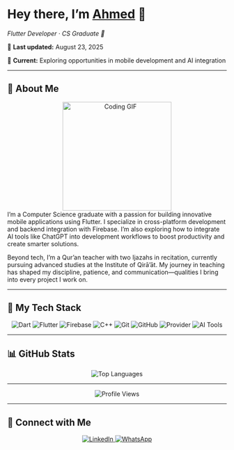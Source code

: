 <!-- ========================= -->
<!--      AHMED’S README      -->
<!-- ========================= -->

<p align="center">
  <h1>Hey there, I’m <a href="#">Ahmed</a> 👋</h1>
  <p><em>Flutter Developer · CS Graduate 📖</em></p>
  <p>📅 <strong>Last updated:</strong> August 23, 2025</p>
  <p>💼 <strong>Current:</strong> Exploring opportunities in mobile development and AI integration</p>
</p>

---

## 🚀 About Me

<div align="center">
<img src="https://c.tenor.com/_DOBjnGspYAAAAAM/code-coding.gif" width="250" alt="Coding GIF" style="z-index:99;"/>
</div>

<div align="left">
I’m a Computer Science graduate with a passion for building innovative mobile applications using Flutter. I specialize in cross-platform development and backend integration with Firebase. I’m also exploring how to integrate AI tools like ChatGPT into development workflows to boost productivity and create smarter solutions.

Beyond tech, I’m a Qur’an teacher with two Ijazahs in recitation, currently pursuing advanced studies at the Institute of Qirā’āt. My journey in teaching has shaped my discipline, patience, and communication—qualities I bring into every project I work on.
</div>

---

## 🔧 My Tech Stack

<p align="center">
  <img src="https://img.shields.io/badge/Dart-0175C2?logo=dart&logoColor=white" alt="Dart"/>
  <img src="https://img.shields.io/badge/Flutter-02569B?logo=flutter&logoColor=white" alt="Flutter"/>
  <img src="https://img.shields.io/badge/Firebase-FFCA28?logo=firebase&logoColor=black" alt="Firebase"/>
  <img src="https://img.shields.io/badge/C++-00599C?logo=c%2B%2B&logoColor=white" alt="C++"/>
  <img src="https://img.shields.io/badge/Git-F05032?logo=git&logoColor=white" alt="Git"/>
  <img src="https://img.shields.io/badge/GitHub-181717?logo=github&logoColor=white" alt="GitHub"/>
  <img src="https://img.shields.io/badge/Provider-0A0A0A?logo=flutter&logoColor=white" alt="Provider"/>
  <img src="https://img.shields.io/badge/AI%20Tools-00B4D8?logo=openai&logoColor=white" alt="AI Tools"/>
</p>

---

## 📊 GitHub Stats

<div align="center">
  <img src="https://github-readme-stats.vercel.app/api/top-langs/?username=your-github-username&layout=compact&theme=dark" alt="Top Languages"/>
</div>

---

<p align="center">
  <img src="https://komarev.com/ghpvc/?username=your-github-username&style=for-the-badge" alt="Profile Views"/>
</p>

---

## 🔗 Connect with Me

<p align="center">
  <a href="[https://linkedin.com/in/your-linkedin](https://www.linkedin.com/in/ahmed-mostafa-daoud)">
    <img src="https://img.shields.io/badge/LinkedIn-0077B5?logo=linkedin&logoColor=white" alt="LinkedIn"/>
  </a>
 <a href="https://wa.me/201029121638">
    <img src="https://img.shields.io/badge/WhatsApp-25D366?logo=whatsapp&logoColor=white" alt="WhatsApp"/>
  </a>
</p>
